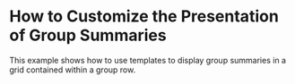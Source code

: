 # How to Customize the Presentation of Group Summaries


<p>This example shows how to use templates to display group summaries in a grid contained within a group row.</p>

<br/>


